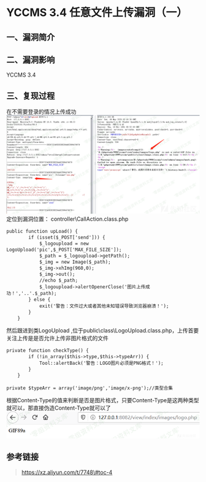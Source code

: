 YCCMS 3.4 任意文件上传漏洞（一）
================================

一、漏洞简介
------------

二、漏洞影响
------------

YCCMS 3.4

三、复现过程
------------

在不需要登录的情况上传成功![5.png](./.resource/YCCMS3.4任意文件上传漏洞(一)/media/rId24.png)定位到漏洞位置： controller\\CallAction.class.php

    public function upLoad() {
            if (isset($_POST['send'])) {
                $_logoupload = new LogoUpload('pic',$_POST['MAX_FILE_SIZE']);
                $_path = $_logoupload->getPath();
                $_img = new Image($_path);
                $_img->xhImg(960,0);
                $_img->out();
                //echo $_path;
                $_logoupload->alertOpenerClose('图片上传成功！','..'.$_path);
            } else {
                exit('警告：文件过大或者其他未知错误导致浏览器崩溃！');
            }
        }

然后跟进到类LogoUpload
,位于public\\class\\LogoUpload.class.php，上传首要关注上传是是否允许上传非图片格式的文件

    private function checkType() {
            if (!in_array($this->type,$this->typeArr)) {
                Tool::alertBack('警告：LOGO图片必须是PNG格式！');
            }
        }

    private $typeArr = array('image/png','image/x-png');//类型合集

根据Content-Type的值来判断是否是图片格式，只要Content-Type是这两种类型就可以，那直接伪造Content-Type就可以了![6.png](./.resource/YCCMS3.4任意文件上传漏洞(一)/media/rId25.png)

参考链接
--------

> https://xz.aliyun.com/t/7748\#toc-4
